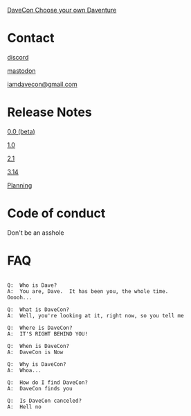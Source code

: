 [DaveCon Choose your own Daventure](https://iamdavecon.github.io/IamDaveCon.html)


# Contact

[discord](https://discord.gg/BdCQY2533X)

[mastodon](https://defcon.social/@iamdavecon)

iamdavecon@gmail.com

# Release Notes

[0.0 (beta)](https://docs.google.com/document/d/1GsItmplrJTlb02CClvNM4Jv8sW6bOXMFimozth7cOLA/edit#bookmark=id.o19r0bhabfy6)

[1.0](https://docs.google.com/document/d/10pknMyp7eMQa5K1S5WkilPujUupOhHGwtNkq9URTMqg/edit#heading=h.uh59ohgz2sih)


[2.1](https://docs.google.com/document/d/19L7Xp_Kvz2vSCQtCk9RlQ3hHlzpowm8FXnbNuoqx-NI/edit)

[3.14](https://docs.google.com/document/d/1oaGeMpaKX69vDvRT8u-n9noyw66Tj9VWQcM_10Sb85A/edit?usp=sharing)

[Planning](https://photos.app.goo.gl/FAXadDnbp8iDVVKw7)

# Code of conduct

Don't be an asshole

# FAQ
```

Q:  Who is Dave?
A:  You are, Dave.  It has been you, the whole time.
Ooooh...

Q:  What is DaveCon?
A:  Well, you're looking at it, right now, so you tell me

Q:  Where is DaveCon?
A:  IT'S RIGHT BEHIND YOU!

Q:  When is DaveCon?
A:  DaveCon is Now

Q:  Why is DaveCon?
A:  Whoa...

Q:  How do I find DaveCon?
A:  DaveCon finds you

Q:  Is DaveCon canceled?
A:  Hell no
```

